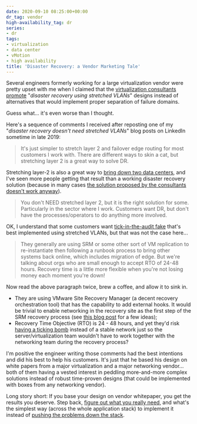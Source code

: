 ```yaml
---
date: 2020-09-10 08:25:00+00:00
dr_tag: vendor
high-availability_tag: dr
series:
- dr
tags:
- virtualization
- data center
- vMotion
- high availability
title: 'Disaster Recovery: a Vendor Marketing Tale'
---
```

Several engineers formerly working for a large virtualization vendor were pretty upset with me when I claimed that the [virtualization consultants promote](https://blog.ipspace.net/2019/10/disaster-recovery-faking-take-two.html) "_disaster recovery using stretched VLANs_" designs instead of alternatives that would implement proper separation of failure domains.

Guess what... it's even worse than I thought.

Here's a sequence of comments I received after reposting one of my "_disaster recovery doesn't need stretched VLANs_" blog posts on LinkedIn sometime in late 2019:
<!--more-->
> It's just simpler to stretch layer 2 and failover edge routing for most customers I work with. There are different ways to skin a cat, but stretching layer 2 is a great way to solve DR.

Stretching layer-2 is also a great way to [bring down two data centers](https://blog.ipspace.net/2012/05/layer-2-network-is-single-failure.html), and I've seen more people getting that result than a working disaster recovery solution (because in many cases [the solution proposed by the consultants doesn't work anyway](https://blog.ipspace.net/2013/01/long-distance-vmotion-stretched-ha.html)).

> You don't NEED stretched layer 2, but it is the right solution for some. Particularly in the sector where I work. Customers want DR, but don't have the processes/operators to do anything more involved.

OK, I understand that some customers want [tick-in-the-audit fake](https://blog.ipspace.net/2019/09/disaster-recovery-test-faking-another.html) that's best implemented using stretched VLANs, but that was not the case here...

> They generally are using SRM or some other sort of VM replication to re-instantiate then following a runbook process to bring other systems back online, which includes migration of edge. But we're talking about orgs who are small enough to accept RTO of 24-48 hours. Recovery time is a little more flexible when you're not losing money each moment you're down!

Now read the above paragraph twice, brew a coffee, and allow it to sink in.

* They are using VMware Site Recovery Manager (a decent recovery orchestration tool) that has the capability to add external hooks. It would be trivial to enable networking in the recovery site as the first step of the SRM recovery process (see [this blog post](https://blog.ipspace.net/2019/12/you-dont-need-ip-renumbering-for.html) for a few ideas);
* Recovery Time Objective (RTO) is 24 - 48 hours, and yet they'd risk [having a ticking bomb](https://blog.ipspace.net/2019/05/real-life-data-center-meltdown.html) instead of a stable network just so the server/virtualization team wouldn't have to work together with the networking team during the recovery process?

I'm positive the engineer writing those comments had the best intentions and did his best to help his customers. It's just that he based his design on white papers from a major virtualization and a major networking vendor... both of them having a vested interest in peddling more-and-more complex solutions instead of robust time-proven designs (that could be implemented with boxes from any networking vendor).

Long story short: If you base your design on vendor whitepaper, you get the results you deserve. Step back, [figure out what you really need](https://blog.ipspace.net/2019/12/figure-out-what-problem-youre-trying-to.html), and what's the simplest way (across the whole application stack) to implement it instead of [pushing the problems down the stack](https://blog.ipspace.net/2013/04/this-is-what-makes-networking-so-complex.html).
